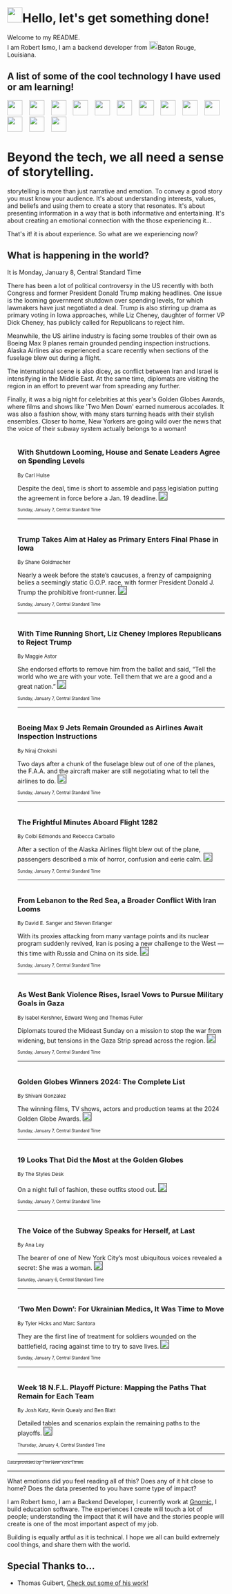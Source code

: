 <h1><img src="https://emojis.slackmojis.com/emojis/images/1643514375/3493/hot-coffee.gif?1643514375" width="35"/>Hello, let's get something done!</h1>

<p>Welcome to my README.<br/>
I am Robert Ismo, I am a backend developer from <img src="https://emojis.slackmojis.com/emojis/images/1638395689/50435/moulin_rouge.png?1638395689" width="20"/>Baton Rouge, Louisiana.</p>
<h2>A list of some of the cool technology I have used or am learning!</h2>
<p>
<img src="https://emojis.slackmojis.com/emojis/images/1643516091/21142/meow_bongotap.gif?1643516091" width="35" alt="">
<img src="https://img.shields.io/badge/Favorite%20Frontend%20Framework-SvelteKit-f83903" alt="">
<img src="https://img.shields.io/badge/Second%20Favorite-Vue-40b581" alt="">
<img src="https://img.shields.io/badge/Most%20Used%20Runtime-Nodejs-78b061" alt="">
<img src="https://emojis.slackmojis.com/emojis/images/1643517416/34482/fire.gif?1643517416" width="35" alt="">
<img src="https://img.shields.io/badge/Javascript%20But%20Better-Typescript-0078ca" alt="">
<img src="https://img.shields.io/badge/Favorite%20Language-Elixir-3e244d" alt="">
<img src="https://img.shields.io/badge/Containerize%20Everything-Docker-6ac9ef" alt="">
<img src="https://emojis.slackmojis.com/emojis/images/1643514596/5999/meow_party.gif?1643514596" width="35" alt="">
<img src="https://img.shields.io/badge/API%20Love%20Language-Graphql-de32a5" alt="">
<img src="https://img.shields.io/badge/Our%20Favorite%20Version%20Controller-Git-e94f33" alt="">
<img src="https://img.shields.io/badge/Favorite%20Database-Redis-d42d1d" alt="">
<img src="https://emojis.slackmojis.com/emojis/images/1643514559/5584/deployparrot.gif?1643514559" width="35" alt="">
<img src="https://img.shields.io/badge/Container%20Interstate-RabbitMQ-f66200" alt="">
<img src="https://img.shields.io/badge/Gotta%20Learn-Kubernetes-316adf" alt="">
<img src="https://img.shields.io/badge/Really%20Mature%20Now-WASM-654fef" alt="">
<img src="https://emojis.slackmojis.com/emojis/images/1666642497/61942/dance_vibe.gif?1666642497" width="35" alt="">
<img src="https://img.shields.io/badge/For%20My%20M1-ARM64-657d96" alt="">
<img src="https://img.shields.io/badge/Loving%20This%20So%20Much-TailwindCSS-17bcb5" alt="">
<img src="https://img.shields.io/badge/Cool%20Build%20Tool-Vite-f9cb24" alt="">
<img src="https://emojis.slackmojis.com/emojis/images/1669231376/62819/working-on-it.gif?1669231376" width="35" alt="">
<img src="https://img.shields.io/badge/Fun%20and%20Easy%20Database-MongoDB-5f8c49" alt="">
<img src="https://img.shields.io/badge/JS%20Life%20Support-NPM-c73737" alt="">
<img src="https://img.shields.io/badge/I%20Liked%20It-DynamoDB-0073b9" alt="">
<img src="https://emojis.slackmojis.com/emojis/images/1643514045/46/question.gif?1643514045" width="35" alt="">
<img src="https://img.shields.io/badge/cool-React-60d6f9" alt="">
<img src="https://img.shields.io/badge/Future%20Big%20Project-Lambda-f37e00" alt="">
<img src="https://img.shields.io/badge/NPM%20But%20Better-PNPM-f1aa07" alt="">
<img src="https://emojis.slackmojis.com/emojis/images/1643514943/9662/fbwow.gif?1643514943" width="35" alt="">
<img src="https://img.shields.io/badge/First%20Language-C-662079" alt="">
<img src="https://img.shields.io/badge/Where%20I%20Deploy%20Frontend-Vercel-000000" alt="">
<img src="https://img.shields.io/badge/Who%20Does%20not%20Want%20an%20App-Swift-f9492a" alt="">
<img src="https://emojis.slackmojis.com/emojis/images/1643514058/151/javascript.png?1643514058" width="35" alt="">
<img src="https://img.shields.io/badge/cool-Python-fbd542" alt="">
<img src="https://img.shields.io/badge/Favorite%20Something-Stripe-656cdc" alt="">
<img src="https://img.shields.io/badge/Of%20Course-HTML5-ed6327" alt="">
<img src="https://emojis.slackmojis.com/emojis/images/1660415405/60731/bomb.gif?1660415405" width="35" alt="">
<img src="https://img.shields.io/badge/hate-CSS-2964ec" alt="">
<img src="https://img.shields.io/badge/Learning-CircleCI-141215" alt="">
<img src="https://img.shields.io/badge/Learning-Rust-fbbb3b" alt="">
<img src="https://emojis.slackmojis.com/emojis/images/1660415397/60712/writing-hand.gif?1660415397" width="35" alt="">
<img src="https://img.shields.io/badge/Dev%20Browser%20of%20Choice-Firefox-cc4e26" alt="">
<img src="https://img.shields.io/badge/Recoverying%20From%20Windows-UNIX-1781e3" alt="">
<img src="https://img.shields.io/badge/LOVE-LogSeq-90c1c2" alt="">
<img src="https://emojis.slackmojis.com/emojis/images/1643514066/223/kirby.gif?1643514066" width="35" alt="">
<img src="https://img.shields.io/badge/Daily%20Driver-MacOS-e6e6e8" alt="">
<img src="https://img.shields.io/badge/Git%20Server-Github-000000" alt="">
<img src="https://img.shields.io/badge/enjoyable-EC2-f17428" alt="">
<img src="https://emojis.slackmojis.com/emojis/images/1643514239/2069/excited.gif?1643514239" width="35" alt="">
</p>
<h1>Beyond the tech, we all need a sense of storytelling.</h1>
<p>storytelling is more than just narrative and emotion. To convey a good story you must know your audience. It's about understanding interests, values, and beliefs and using them to create a story that resonates. It's about presenting information in a way that is both informative and entertaining. It's about creating an emotional connection with the those experiencing it...</p>
<p>That's it! it is about experience. So what are we experiencing now?</p>
<h2>What is happening in the world?</h2>
<p>It is Monday, January 8, Central Standard Time</p>
<p>
There has been a lot of political controversy in the US recently with both Congress and former President Donald Trump making headlines. One issue is the looming government shutdown over spending levels, for which lawmakers have just negotiated a deal. Trump is also stirring up drama as primary voting in Iowa approaches, while Liz Cheney, daughter of former VP Dick Cheney, has publicly called for Republicans to reject him.

Meanwhile, the US airline industry is facing some troubles of their own as Boeing Max 9 planes remain grounded pending inspection instructions. Alaska Airlines also experienced a scare recently when sections of the fuselage blew out during a flight.

The international scene is also dicey, as conflict between Iran and Israel is intensifying in the Middle East. At the same time, diplomats are visiting the region in an effort to prevent war from spreading any further.

Finally, it was a big night for celebrities at this year&#39;s Golden Globes Awards, where films and shows like &#39;Two Men Down&#39; earned numerous accolades. It was also a fashion show, with many stars turning heads with their stylish ensembles. Closer to home, New Yorkers are going wild over the news that the voice of their subway system actually belongs to a woman!</p>
<ol>
<img src="https://img.shields.io/badge/-us-blue" alt="">
<h3>With Shutdown Looming, House and Senate Leaders Agree on Spending Levels</h3>
<sub>By Carl Hulse</sub>
<p>Despite the deal, time is short to assemble and pass legislation putting the agreement in force before a Jan. 19 deadline.  <a href=""><img src="https://developer.nytimes.com/files/poweredby_nytimes_30b.png?v=1583354208352" height="20"></a></p>
<sub><sub>Sunday, January 7, Central Standard Time</sub></sub>
<hr/>
<img src="https://img.shields.io/badge/-us-blue" alt="">
<h3>Trump Takes Aim at Haley as Primary Enters Final Phase in Iowa</h3>
<sub>By Shane Goldmacher</sub>
<p>Nearly a week before the state’s caucuses, a frenzy of campaigning belies a seemingly static G.O.P. race, with former President Donald J. Trump the prohibitive front-runner.  <a href=""><img src="https://developer.nytimes.com/files/poweredby_nytimes_30b.png?v=1583354208352" height="20"></a></p>
<sub><sub>Sunday, January 7, Central Standard Time</sub></sub>
<hr/>
<img src="https://img.shields.io/badge/-us-blue" alt="">
<h3>With Time Running Short, Liz Cheney Implores Republicans to Reject Trump</h3>
<sub>By Maggie Astor</sub>
<p>She endorsed efforts to remove him from the ballot and said, “Tell the world who we are with your vote. Tell them that we are a good and a great nation.”  <a href=""><img src="https://developer.nytimes.com/files/poweredby_nytimes_30b.png?v=1583354208352" height="20"></a></p>
<sub><sub>Sunday, January 7, Central Standard Time</sub></sub>
<hr/>
<img src="https://img.shields.io/badge/-business-blue" alt="">
<h3>Boeing Max 9 Jets Remain Grounded as Airlines Await Inspection Instructions</h3>
<sub>By Niraj Chokshi</sub>
<p>Two days after a chunk of the fuselage blew out of one of the planes, the F.A.A. and the aircraft maker are still negotiating what to tell the airlines to do.  <a href=""><img src="https://developer.nytimes.com/files/poweredby_nytimes_30b.png?v=1583354208352" height="20"></a></p>
<sub><sub>Sunday, January 7, Central Standard Time</sub></sub>
<hr/>
<img src="https://img.shields.io/badge/-us-blue" alt="">
<h3>The Frightful Minutes Aboard Flight 1282</h3>
<sub>By Colbi Edmonds and Rebecca Carballo</sub>
<p>After a section of the Alaska Airlines flight blew out of the plane, passengers described a mix of horror, confusion and eerie calm.  <a href=""><img src="https://developer.nytimes.com/files/poweredby_nytimes_30b.png?v=1583354208352" height="20"></a></p>
<sub><sub>Sunday, January 7, Central Standard Time</sub></sub>
<hr/>
<img src="https://img.shields.io/badge/-us-blue" alt="">
<h3>From Lebanon to the Red Sea, a Broader Conflict With Iran Looms</h3>
<sub>By David E. Sanger and Steven Erlanger</sub>
<p>With its proxies attacking from many vantage points and its nuclear program suddenly revived, Iran is posing a new challenge to the West — this time with Russia and China on its side.  <a href=""><img src="https://developer.nytimes.com/files/poweredby_nytimes_30b.png?v=1583354208352" height="20"></a></p>
<sub><sub>Sunday, January 7, Central Standard Time</sub></sub>
<hr/>
<img src="https://img.shields.io/badge/-world-blue" alt="">
<h3>As West Bank Violence Rises, Israel Vows to Pursue Military Goals in Gaza</h3>
<sub>By Isabel Kershner, Edward Wong and Thomas Fuller</sub>
<p>Diplomats toured the Mideast Sunday on a mission to stop the war from widening, but tensions in the Gaza Strip spread across the region.  <a href=""><img src="https://developer.nytimes.com/files/poweredby_nytimes_30b.png?v=1583354208352" height="20"></a></p>
<sub><sub>Sunday, January 7, Central Standard Time</sub></sub>
<hr/>
<img src="https://img.shields.io/badge/-movies-blue" alt="">
<h3>Golden Globes Winners 2024: The Complete List</h3>
<sub>By Shivani Gonzalez</sub>
<p>The winning films, TV shows, actors and production teams at the 2024 Golden Globe Awards.  <a href=""><img src="https://developer.nytimes.com/files/poweredby_nytimes_30b.png?v=1583354208352" height="20"></a></p>
<sub><sub>Sunday, January 7, Central Standard Time</sub></sub>
<hr/>
<img src="https://img.shields.io/badge/-style-blue" alt="">
<h3>19 Looks That Did the Most at the Golden Globes</h3>
<sub>By The Styles Desk</sub>
<p>On a night full of fashion, these outfits stood out.  <a href=""><img src="https://developer.nytimes.com/files/poweredby_nytimes_30b.png?v=1583354208352" height="20"></a></p>
<sub><sub>Sunday, January 7, Central Standard Time</sub></sub>
<hr/>
<img src="https://img.shields.io/badge/-nyregion-blue" alt="">
<h3>The Voice of the Subway Speaks for Herself, at Last</h3>
<sub>By Ana Ley</sub>
<p>The bearer of one of New York City’s most ubiquitous voices revealed a secret: She was a woman.  <a href=""><img src="https://developer.nytimes.com/files/poweredby_nytimes_30b.png?v=1583354208352" height="20"></a></p>
<sub><sub>Saturday, January 6, Central Standard Time</sub></sub>
<hr/>
<img src="https://img.shields.io/badge/-world-blue" alt="">
<h3>‘Two Men Down’: For Ukrainian Medics, It Was Time to Move</h3>
<sub>By Tyler Hicks and Marc Santora</sub>
<p>They are the first line of treatment for soldiers wounded on the battlefield, racing against time to try to save lives.  <a href=""><img src="https://developer.nytimes.com/files/poweredby_nytimes_30b.png?v=1583354208352" height="20"></a></p>
<sub><sub>Sunday, January 7, Central Standard Time</sub></sub>
<hr/>
<img src="https://img.shields.io/badge/-upshot-blue" alt="">
<h3>Week 18 N.F.L. Playoff Picture: Mapping the Paths That Remain for Each Team</h3>
<sub>By Josh Katz, Kevin Quealy and Ben Blatt</sub>
<p>Detailed tables and scenarios explain the remaining paths to the playoffs.  <a href=""><img src="https://developer.nytimes.com/files/poweredby_nytimes_30b.png?v=1583354208352" height="20"></a></p>
<sub><sub>Thursday, January 4, Central Standard Time</sub></sub>
<hr/>
</ol>
<a href="https://developer.nytimes.com"><sub><sub>Data provided by The New York Times</sub></sub></a>
<hr/>
<p>What emotions did you feel reading all of this? Does any of it hit close to home? Does the data presented to you have some type of impact?</p>
<p>I am Robert Ismo, I am a Backend Developer, I currently work at <a href="https://gnomic.education/">Gnomic</a>, I build education software. The experiences I create will touch a lot of people; understanding the impact that it will have and the stories people will create is one of the most important aspect of my job.</p>
<p>Building is equally artful as it is technical. I hope we all can build extremely cool things, and share them with the world.</p>
<h2>Special Thanks to...</h2>
<ul>
<li>Thomas Guibert, <a href="https://github.com/thmsgbrt/thmsgbrt">Check out some of his work!</a></li>
</ul>